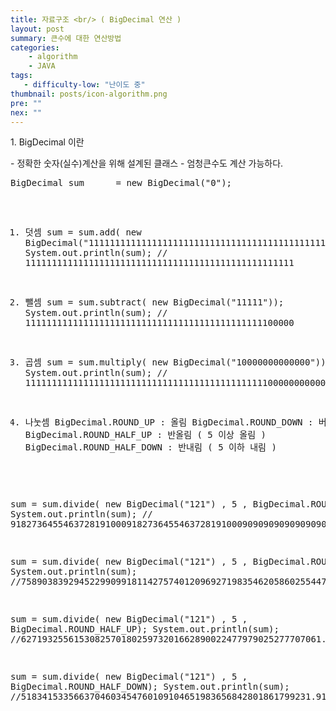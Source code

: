 ```yaml
---
title: 자료구조 <br/> ( BigDecimal 연산 )
layout: post
summary: 큰수에 대한 연산방법
categories: 
    - algorithm
    - JAVA
tags: 
   - difficulty-low: "난이도 중"
thumbnail: posts/icon-algorithm.png
pre: ""
nex: ""
---
```

<p class="bold-text">1. BigDecimal 이란</p>
 - 정확한 숫자(실수)계산을 위해 설계된 클래스 
 - 엄청큰수도 계산 가능하다.
<pre>
BigDecimal sum      = new BigDecimal("0");

1. 덧셈
sum = sum.add( new BigDecimal("111111111111111111111111111111111111111111111111111"));
System.out.println(sum); // 111111111111111111111111111111111111111111111111111

2. 뺄셈
sum = sum.subtract( new BigDecimal("11111"));
System.out.println(sum); // 111111111111111111111111111111111111111111111100000

3. 곱셈
sum = sum.multiply( new BigDecimal("10000000000000"));
System.out.println(sum); // 1111111111111111111111111111111111111111111111000000000000000000

4. 나눗셈
BigDecimal.ROUND_UP : 올림
BigDecimal.ROUND_DOWN : 버림
BigDecimal.ROUND_HALF_UP : 반올림 ( 5 이상 올림 )
BigDecimal.ROUND_HALF_DOWN : 반내림 ( 5 이하 내림 )

sum = sum.divide( new BigDecimal("121") , 5 , BigDecimal.ROUND_UP);
System.out.println(sum); // 9182736455463728191000918273645546372819100090909090909090909.09091

sum = sum.divide( new BigDecimal("121") , 5 , BigDecimal.ROUND_DOWN); 
System.out.println(sum); //75890383929452299099181142757401209692719835462058602554470.32306

sum = sum.divide( new BigDecimal("121") , 5 , BigDecimal.ROUND_HALF_UP);
System.out.println(sum); //627193255615308257018025973201662890022477979025277707061.73821

sum = sum.divide( new BigDecimal("121") , 5 , BigDecimal.ROUND_HALF_DOWN);
System.out.println(sum); //5183415335663704603454760109104651983656842801861799231.91519

</pre>